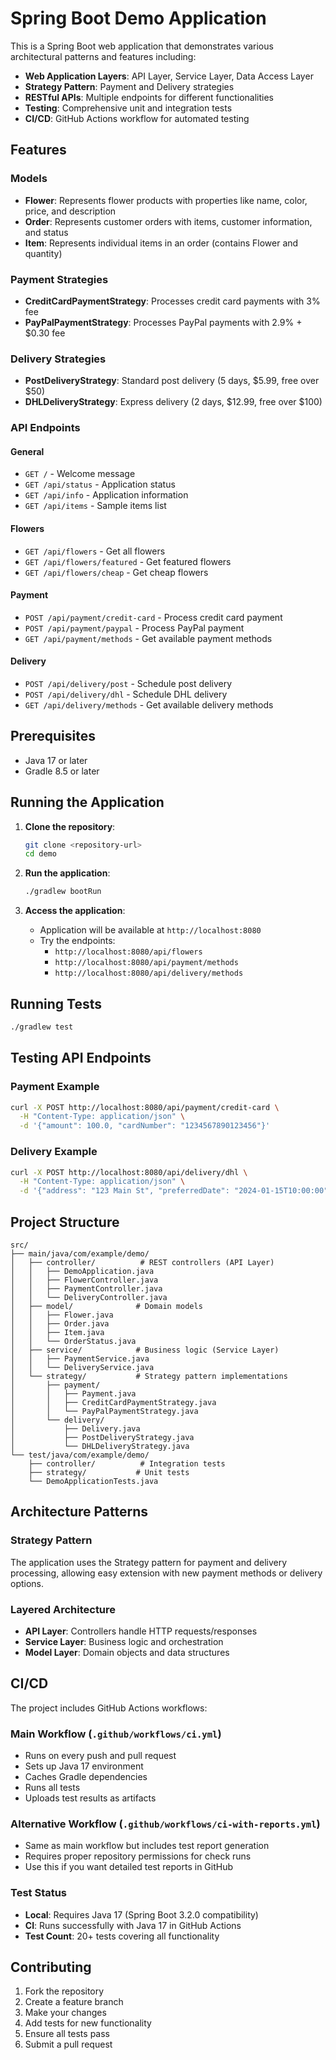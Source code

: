 # Spring Boot Demo Application

This is a Spring Boot web application that demonstrates various architectural patterns and features including:

- **Web Application Layers**: API Layer, Service Layer, Data Access Layer
- **Strategy Pattern**: Payment and Delivery strategies
- **RESTful APIs**: Multiple endpoints for different functionalities
- **Testing**: Comprehensive unit and integration tests
- **CI/CD**: GitHub Actions workflow for automated testing

## Features

### Models
- **Flower**: Represents flower products with properties like name, color, price, and description
- **Order**: Represents customer orders with items, customer information, and status
- **Item**: Represents individual items in an order (contains Flower and quantity)

### Payment Strategies
- **CreditCardPaymentStrategy**: Processes credit card payments with 3% fee
- **PayPalPaymentStrategy**: Processes PayPal payments with 2.9% + $0.30 fee

### Delivery Strategies
- **PostDeliveryStrategy**: Standard post delivery (5 days, $5.99, free over $50)
- **DHLDeliveryStrategy**: Express delivery (2 days, $12.99, free over $100)

### API Endpoints

#### General
- `GET /` - Welcome message
- `GET /api/status` - Application status
- `GET /api/info` - Application information
- `GET /api/items` - Sample items list

#### Flowers
- `GET /api/flowers` - Get all flowers
- `GET /api/flowers/featured` - Get featured flowers
- `GET /api/flowers/cheap` - Get cheap flowers

#### Payment
- `POST /api/payment/credit-card` - Process credit card payment
- `POST /api/payment/paypal` - Process PayPal payment
- `GET /api/payment/methods` - Get available payment methods

#### Delivery
- `POST /api/delivery/post` - Schedule post delivery
- `POST /api/delivery/dhl` - Schedule DHL delivery
- `GET /api/delivery/methods` - Get available delivery methods

## Prerequisites

- Java 17 or later
- Gradle 8.5 or later

## Running the Application

1. **Clone the repository**:
   ```bash
   git clone <repository-url>
   cd demo
   ```

2. **Run the application**:
   ```bash
   ./gradlew bootRun
   ```

3. **Access the application**:
   - Application will be available at `http://localhost:8080`
   - Try the endpoints:
     - `http://localhost:8080/api/flowers`
     - `http://localhost:8080/api/payment/methods`
     - `http://localhost:8080/api/delivery/methods`

## Running Tests

```bash
./gradlew test
```

## Testing API Endpoints

### Payment Example
```bash
curl -X POST http://localhost:8080/api/payment/credit-card \
  -H "Content-Type: application/json" \
  -d '{"amount": 100.0, "cardNumber": "1234567890123456"}'
```

### Delivery Example
```bash
curl -X POST http://localhost:8080/api/delivery/dhl \
  -H "Content-Type: application/json" \
  -d '{"address": "123 Main St", "preferredDate": "2024-01-15T10:00:00", "orderAmount": 80.0}'
```

## Project Structure

```
src/
├── main/java/com/example/demo/
│   ├── controller/          # REST controllers (API Layer)
│   │   ├── DemoApplication.java
│   │   ├── FlowerController.java
│   │   ├── PaymentController.java
│   │   └── DeliveryController.java
│   ├── model/              # Domain models
│   │   ├── Flower.java
│   │   ├── Order.java
│   │   ├── Item.java
│   │   └── OrderStatus.java
│   ├── service/            # Business logic (Service Layer)
│   │   ├── PaymentService.java
│   │   └── DeliveryService.java
│   └── strategy/           # Strategy pattern implementations
│       ├── payment/
│       │   ├── Payment.java
│       │   ├── CreditCardPaymentStrategy.java
│       │   └── PayPalPaymentStrategy.java
│       └── delivery/
│           ├── Delivery.java
│           ├── PostDeliveryStrategy.java
│           └── DHLDeliveryStrategy.java
└── test/java/com/example/demo/
    ├── controller/          # Integration tests
    ├── strategy/           # Unit tests
    └── DemoApplicationTests.java
```

## Architecture Patterns

### Strategy Pattern
The application uses the Strategy pattern for payment and delivery processing, allowing easy extension with new payment methods or delivery options.

### Layered Architecture
- **API Layer**: Controllers handle HTTP requests/responses
- **Service Layer**: Business logic and orchestration
- **Model Layer**: Domain objects and data structures

## CI/CD

The project includes GitHub Actions workflows:

### Main Workflow (`.github/workflows/ci.yml`)
- Runs on every push and pull request
- Sets up Java 17 environment
- Caches Gradle dependencies
- Runs all tests
- Uploads test results as artifacts

### Alternative Workflow (`.github/workflows/ci-with-reports.yml`)
- Same as main workflow but includes test report generation
- Requires proper repository permissions for check runs
- Use this if you want detailed test reports in GitHub

### Test Status
- **Local**: Requires Java 17 (Spring Boot 3.2.0 compatibility)
- **CI**: Runs successfully with Java 17 in GitHub Actions
- **Test Count**: 20+ tests covering all functionality

## Contributing

1. Fork the repository
2. Create a feature branch
3. Make your changes
4. Add tests for new functionality
5. Ensure all tests pass
6. Submit a pull request
